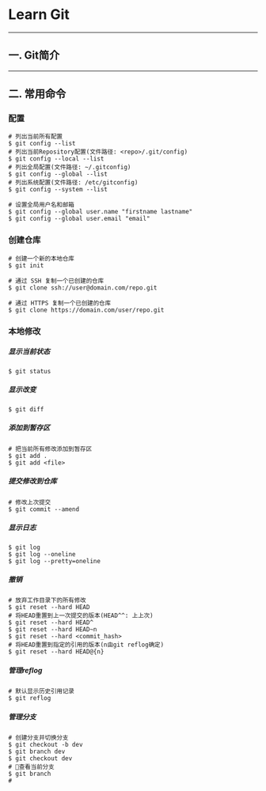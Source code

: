 # Learn Git

----
## 一. Git简介

----
## 二. 常用命令

### 配置
```
# 列出当前所有配置
$ git config --list
# 列出当前Repository配置(文件路径: <repo>/.git/config)
$ git config --local --list
# 列出全局配置(文件路径: ~/.gitconfig)
$ git config --global --list
# 列出系统配置(文件路径: /etc/gitconfig)
$ git config --system --list

# 设置全局用户名和邮箱
$ git config --global user.name "firstname lastname"
$ git config --global user.email "email"
```

### 创建仓库
```
# 创建一个新的本地仓库
$ git init

# 通过 SSH 复制一个已创建的仓库
$ git clone ssh://user@domain.com/repo.git

# 通过 HTTPS 复制一个已创建的仓库
$ git clone https://domain.com/user/repo.git
```

### 本地修改

##### 显示当前状态
```
$ git status
```

##### 显示改变
```
$ git diff
```

##### 添加到暂存区
```
# 把当前所有修改添加到暂存区
$ git add .
$ git add <file>
```

##### 提交修改到仓库
```
# 修改上次提交
$ git commit --amend
```

##### 显示日志
```
$ git log
$ git log --oneline
$ git log --pretty=oneline
```

##### 撤销
```
# 放弃工作目录下的所有修改
$ git reset --hard HEAD
# 将HEAD重置到上一次提交的版本(HEAD^^: 上上次)
$ git reset --hard HEAD^
$ git reset --hard HEAD~n
$ git reset --hard <commit_hash>
# 将HEAD重置到指定的引用的版本(n由git reflog确定)
$ git reset --hard HEAD@{n}
```

##### 管理reflog
```
# 默认显示历史引用记录
$ git reflog
```
##### 管理分支
```
# 创建分支并切换分支
$ git checkout -b dev
$ git branch dev
$ git checkout dev
# 查看当前分支
$ git branch
# 



